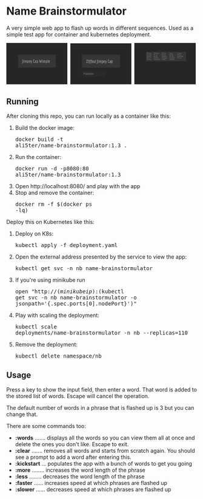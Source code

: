 Name Brainstormulator
=====================
A very simple web app to flash up words in different sequences. Used as a simple test app for container and kubernetes deployment.

<img src="https://raw.githubusercontent.com/ali5ter/name-brainstormulator/master/screenshots/brainstormulator-00.png" width="32%"/>&nbsp;
<img src="https://raw.githubusercontent.com/ali5ter/name-brainstormulator/master/screenshots/brainstormulator-01.png" width="32%"/>&nbsp;
<img src="https://raw.githubusercontent.com/ali5ter/name-brainstormulator/master/screenshots/brainstormulator-02.png" width="32%"/>&nbsp;

Running
-------
After cloning this repo, you can run locally as a container like this:
1. Build the docker image: <pre>docker build -t ali5ter/name-brainstormulator:1.3 .</pre>
2. Run the container: <pre>docker run -d -p8080:80 ali5ter/name-brainstormulator:1.3</pre>
3. Open http://localhost:8080/ and play with the app
4. Stop and remove the container: <pre>docker rm -f $(docker ps -lq)</pre>

Deploy this on Kubernetes like this:
1. Deploy on K8s: <pre>kubectl apply -f deployment.yaml</pre>
2. Open the external address presented by the service to view the app: <pre>kubectl get svc -n nb name-brainstormulator</pre>
3. If you're using minikube run <pre>open "http://$(minikube ip):$(kubectl get svc -n nb name-brainstormulator -o jsonpath='{.spec.ports[0].nodePort}')"</pre>
4. Play with scaling the deployment: <pre>kubectl scale deployments/name-brainstormulator -n nb --replicas=110</pre>
5. Remove the deployment: <pre>kubectl delete namespace/nb</pre>

Usage
-----
Press a key to show the input field, then enter a word. That word is added to the stored list of words. Escape will cancel the operation.

The default number of words in a phrase that is flashed up is 3 but you can change that.

There are some commands too:
* **:words** ....... displays all the words so you can view them all at once and delete the ones you don't like. Escape to exit.
* **:clear** ....... removes all words and starts from scratch again. You should see a prompt to add a word after entering this.
* **:kickstart** ... populates the app with a bunch of words to get you going
* **:more** ........ increases the word length of the phrase
* **:less** ........ decreases the word length of the phrase
* **:faster** ...... increases speed at which phrases are flashed up
* **:slower** ...... decreases speed at which phrases are flashed up
